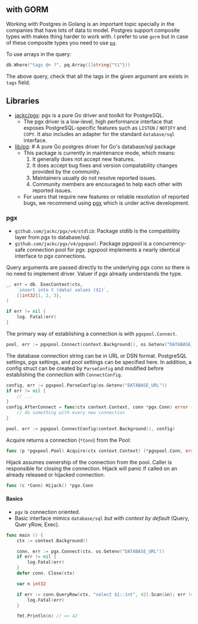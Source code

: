 ## with GORM

Working with Postgres in Golang is an important topic specially in the companies that have lots of data to model. Postgres support composite types with makes thing harder to work with. I prefer to use `gorm` but in case of these composite types you need to use [`pq`](https://github.com/lib/pq).

To use arrays in the query:

```go
db.Where("tags @> ?", pq.Array([]string{"t1"}))
```

The above query, check that all the tags in the given argument are exists in `tags` field.

## Libraries

- [jackc/pgx](https://github.com/jackc/pgx): pgx is a pure Go driver and toolkit for PostgreSQL.
    - The pgx driver is a low-level, high performance interface that exposes PostgreSQL-specific features such as `LISTEN` / `NOTIFY` and `COPY`. It also includes an adapter for the standard `database/sql` interface.
- [lib/pq](https://github.com/lib/pq): # A pure Go postgres driver for Go's database/sql package
    - This package is currently in maintenance mode, which means:
        1. It generally does not accept new features.
        2. It does accept bug fixes and version compatability changes provided by the community.
        3. Maintainers usually do not resolve reported issues.
        4. Community members are encouraged to help each other with reported issues.
    - For users that require new features or reliable resolution of reported bugs, we recommend using [pgx](https://github.com/jackc/pgx) which is under active development.

### pgx

- `github.com/jackc/pgx/v4/stdlib`: Package stdlib is the compatibility layer from pgx to database/sql.
- `github.com/jackc/pgx/v4/pgxpool`: Package pgxpool is a concurrency-safe connection pool for pgx. pgxpool implements a nearly identical interface to pgx connections.

Query arguments are passed directly to the underlying pgx conn so there is no need to implement driver. Valuer if pgx already understands the type.

```go
_, err = db. ExecContext(ctx,
	`insert into t (data) values ($1)`,
	[]int32{1, 2, 3},
)

if err != nil {
	log. Fatal(err)
}
```

The primary way of establishing a connection is with `pgxpool.Connect`.

```go
pool, err := pgxpool.Connect(context.Background(), os.Getenv("DATABASE_URL"))
```

The database connection string can be in URL or DSN format. PostgreSQL settings, pgx settings, and pool settings can be specified here. In addition, a config struct can be created by `ParseConfig` and modified before establishing the connection with `ConnectConfig`.

```go
config, err := pgxpool.ParseConfig(os.Getenv("DATABASE_URL"))
if err != nil {
    // ...
}
config.AfterConnect = func(ctx context.Context, conn *pgx.Conn) error {
    // do something with every new connection
}

pool, err := pgxpool.ConnectConfig(context.Background(), config)
```

Acquire returns a connection (`*Conn`) from the Pool:

```go
func (p *pgxpool.Pool) Acquire(ctx context.Context) (*pgxpool.Conn, error)
```

Hijack assumes ownership of the connection from the pool. Caller is responsible for closing the connection. Hijack will panic if called on an already released or hijacked connection.

```go
func (c *Conn) Hijack() *pgx.Conn
```

#### Basics

- `pgx` is connection oriented.
- Basic interface mimics `database/sql` _but with context by default_ (Query, Quer yRow, Exec).

```go
func main () {
	ctx := context.Background()

	conn, err := pgx.Connect(ctx, os.Getenv("DATABASE_URL"))
	if err != nil {
		log.Fatal(err)
	}
	defer conn. Close(ctx)

	var n int32

	if err := conn.QueryRow(ctx, "select $1::int", 42).Scan(&n); err != nil {
		log.Fatal(err)
	}

	fmt.Println(n) // => 42
```
